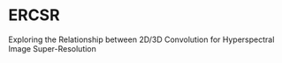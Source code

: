 # ERCSR
Exploring the Relationship between 2D/3D Convolution for Hyperspectral Image Super-Resolution
